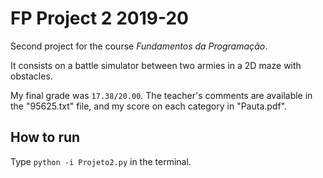 # FP Project 2 2019-20
Second project for the course *Fundamentos da Programação*.

It consists on a battle simulator between two armies in a 2D maze with obstacles.

My final grade was `17.38/20.00`. The teacher's comments are available in the "95625.txt" file, and my score on each category in "Pauta.pdf".

## How to run
Type `python -i Projeto2.py` in the terminal.